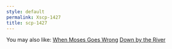 ```yaml
---
style: default
permalink: Xscp-1427
title: scp-1427
---
```

You may also like:
[When Moses Goes Wrong](http://scp-wiki.net/when-moses-goes-wrong)
[Down by the River](http://scp-wiki.net/down-by-the-river)